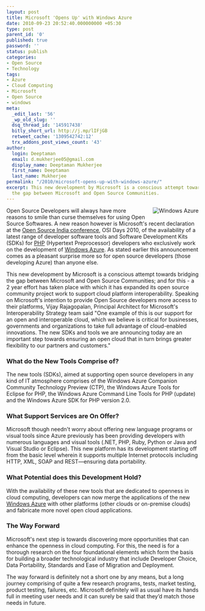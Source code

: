 ```yaml
---
layout: post
title: Microsoft 'Opens Up' with Windows Azure
date: 2010-09-23 20:52:40.000000000 +05:30
type: post
parent_id: '0'
published: true
password: ''
status: publish
categories:
- Open Source
- Technology
tags:
- Azure
- Cloud Computing
- Microsoft
- Open Source
- windows
meta:
  _edit_last: '56'
  _wp_old_slug: ''
  dsq_thread_id: '145917438'
  bitly_short_url: http://j.mp/lIFjGB
  retweet_cache: '1309542742:12'
  trx_addons_post_views_count: '43'
author:
  login: Deeptaman
  email: d.mukherjee05@gmail.com
  display_name: Deeptaman Mukherjee
  first_name: Deeptaman
  last_name: Mukherjee
permalink: "/2010/microsoft-opens-up-with-windows-azure/"
excerpt: This new development by Microsoft is a conscious attempt towards bridging
  the gap between Microsoft and Open Source Communities.
---
```

<p><img src="{{ site.baseurl }}/assets/2010/09/windows-azure.png" alt="Windows Azure" title="Windows Azure" style="float: right; border: 0 none; margin: 0 0 1em 1em;" />Open Source Developers will always have more reasons to smile than curse themselves for using Open Source Softwares. A new reason however is Microsoft's recent declaration at the <a href="http://osidays.com/">Open Source India conference</a>, OSI Days 2010, of the availability of a latest range of developer software tools and Software Development Kits (SDKs) for <a href="http://en.wikipedia.org/wiki/PHP">PHP</a> (Hypertext Preprocessor) developers who exclusively work on the development of <a href="http://www.microsoft.com/windowsazure/windowsazure/">Windows Azure</a>. As stated earlier this announcement comes as a pleasant surprise more so for open source developers (those developing Azure) than anyone else.</p>
<p><!--more--></p>
<p>This new development by Microsoft is a conscious attempt towards bridging the gap between Microsoft and Open Source Communities; and for this - a 2 year effort has taken place with which it has expanded its open source community project work to support cloud platform interoperability. Speaking on Microsoft's intention to provide Open Source developers more access to their platforms, Vijay Rajagopalan, Principal Architect for Microsoft's Interoperability Strategy team said "One example of this is our support for an open and interoperable cloud, which we believe is critical for businesses, governments and organizations to take full advantage of cloud-enabled innovations. The new SDKs and tools we are announcing today are an important step towards ensuring an open cloud that in turn brings greater flexibility to our partners and customers."</p>
<h3>What do the New Tools Comprise of?</h3>
<p>The new tools (SDKs), aimed at supporting open source developers in any kind of IT atmosphere comprises of the Windows Azure Companion Community Technology Preview (CTP), the Windows Azure Tools for Eclipse for PHP, the Windows Azure Command Line Tools for PHP (update) and the Windows Azure SDK for PHP version 2.0. </p>
<h3>What Support Services are On Offer?</h3>
<p>Microsoft though needn't worry about offering new language programs or visual tools since Azure previously has been providing developers with numerous languages and visual tools (.NET, PHP, Ruby, Python or Java and Visual Studio or Eclipse). This new platform has its development starting off from the basic level wherein it supports multiple Internet protocols including HTTP, XML, SOAP and REST&mdash;ensuring data portability.</p>
<h3>What Potential does this Development Hold?</h3>
<p>With the availability of these new tools that are dedicated to openness in cloud computing, developers can now merge the applications of the new <a href="http://www.microsoft.com/windowsazure/">Windows Azure</a> with other platforms (other clouds or on-premise clouds) and fabricate more novel open cloud applications. </p>
<h3>The Way Forward</h3>
<p>Microsoft's next step is towards discovering more opportunities that can enhance the openness in cloud computing. For this, the need is for a thorough research on the four foundational elements which form the basis for building a broader technological industry that include Developer Choice, Data Portability, Standards and Ease of Migration and Deployment. </p>
<p>The way forward is definitely not a short one by any means, but a long journey comprising of quite a few research programs, tests, market testing, product testing, failures, etc. Microsoft definitely will as usual have its hands full in meeting user needs and it can surely be said that they&rsquo;d match those needs in future.</p>

